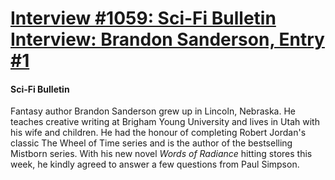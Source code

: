 # [Interview #1059: Sci-Fi Bulletin Interview: Brandon Sanderson, Entry #1](https://www.theoryland.com/intvmain.php?i=1059#1)

#### Sci-Fi Bulletin

Fantasy author Brandon Sanderson grew up in Lincoln, Nebraska. He teaches creative writing at Brigham Young University and lives in Utah with his wife and children. He had the honour of completing Robert Jordan's classic The Wheel of Time series and is the author of the bestselling Mistborn series. With his new novel
*Words of Radiance*
hitting stores this week, he kindly agreed to answer a few questions from Paul Simpson.

